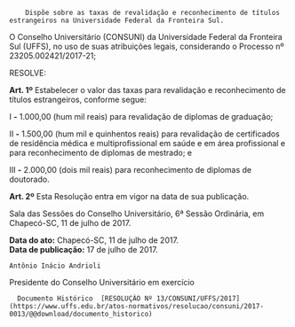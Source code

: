         Dispõe sobre as taxas de revalidação e reconhecimento de títulos estrangeiros na Universidade Federal da Fronteira Sul.  

O Conselho Universitário (CONSUNI) da Universidade Federal da Fronteira Sul (UFFS), no uso de suas atribuições legais, considerando o Processo nº 23205.002421/2017-21;

  

 RESOLVE:

  **Art. 1º** Estabelecer o valor das taxas para revalidação e reconhecimento de títulos estrangeiros, conforme segue:

 I **-** 1.000,00 (hum mil reais) para revalidação de diplomas de graduação;

 II **-** 1.500,00 (hum mil e quinhentos reais) para revalidação de certificados de residência médica e multiprofissional em saúde e em área profissional e para reconhecimento de diplomas de mestrado; e

 III **-** 2.000,00 (dois mil reais) para reconhecimento de diplomas de doutorado.

  **Art. 2º** Esta Resolução entra em vigor na data de sua publicação.

  

 Sala das Sessões do Conselho Universitário, 6ª Sessão Ordinária, em Chapecó-SC, 11 de julho de 2017.

   **Data do ato:** Chapecó-SC, 11 de julho de 2017.   
 **Data de publicação:**  17 de julho de 2017. 

    Antônio Inácio Andrioli   
 Presidente do Conselho Universitário em exercício 

      Documento Histórico  [RESOLUÇÃO Nº 13/CONSUNI/UFFS/2017](https://www.uffs.edu.br/atos-normativos/resolucao/consuni/2017-0013/@@download/documento_historico)     
      